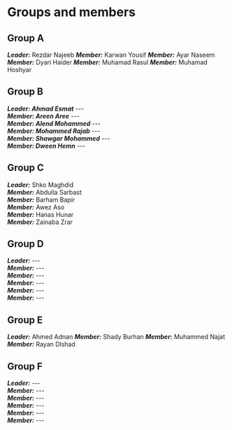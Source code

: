 # Groups and members

## Group A

<b><i>Leader:</i></b> Rezdar Najeeb
<b><i>Member:</i></b> Karwan Yousif
<b><i>Member:</i></b> Ayar Naseem
<b><i>Member:</i></b> Dyari Haider
<b><i>Member:</i></b> Muhamad Rasul
<b><i>Member:</i></b> Muhamad Hoshyar

## Group B

<b><i>Leader: Ahmad Esmat</i></b> ---  
<b><i>Member: Areen Aree</i></b> ---  
<b><i>Member: Alend Mohammed</i></b> ---  
<b><i>Member: Mohammed Rajab</i></b> ---  
<b><i>Member: Shawgar Mohammed</i></b> ---  
<b><i>Member: Dween Hemn</i></b> ---

## Group C

<b><i>Leader:</i></b> Shko Maghdid  
<b><i>Member:</i></b> Abdulla Sarbast  
<b><i>Member:</i></b> Barham Bapir  
<b><i>Member:</i></b> Awez Aso  
<b><i>Member:</i></b> Hanas Hunar  
<b><i>Member:</i></b> Zainaba Zrar

## Group D

<b><i>Leader:</i></b> ---  
<b><i>Member:</i></b> ---  
<b><i>Member:</i></b> ---  
<b><i>Member:</i></b> ---  
<b><i>Member:</i></b> ---  
<b><i>Member:</i></b> ---

## Group E

<b><i>Leader:</i></b> Ahmed Adnan 
<b><i>Member:</i></b> Shady Burhan
<b><i>Member:</i></b> Muhammed Najat 
<b><i>Member:</i></b> Rayan Dlshad

## Group F

<b><i>Leader:</i></b> ---  
<b><i>Member:</i></b> ---  
<b><i>Member:</i></b> ---  
<b><i>Member:</i></b> ---  
<b><i>Member:</i></b> ---  
<b><i>Member:</i></b> ---  
<br/>
<br/>
<br/>
<br/>
<br/>

<!-- ![Groups](groups.jpg) -->
